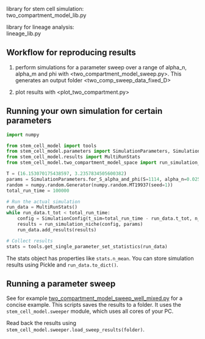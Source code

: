 library for stem cell simulation:  
two_compartment_model_lib.py

library for lineage analysis:  
lineage_lib.py

## Workflow for reproducing results

1. perform simulations for a parameter sweep over a range of alpha_n, alpha_m and phi with <two_compartment_model_sweep.py>. This generates an output folder <two_comp_sweep_data_fixed_D>

2. plot results with <plot_two_compartment.py>

## Running your own simulation for certain parameters

```python
import numpy

from stem_cell_model import tools
from stem_cell_model.parameters import SimulationParameters, SimulationConfig
from stem_cell_model.results import MultiRunStats
from stem_cell_model.two_compartment_model_space import run_simulation_niche

T = (16.153070175438597, 3.2357834505600382)
params = SimulationParameters.for_S_alpha_and_phi(S=1114, alpha_n=0.025, alpha_m=-0.275, phi=1.0, T=T, a=100/T[0])
random = numpy.random.Generator(numpy.random.MT19937(seed=1))
total_run_time = 100000

# Run the actual simulation
run_data = MultiRunStats()
while run_data.t_tot < total_run_time:
    config = SimulationConfig(t_sim=total_run_time - run_data.t_tot, n_max=5*30, random=random)
    results = run_simulation_niche(config, params)
    run_data.add_results(results)

# Collect results
stats = tools.get_single_parameter_set_statistics(run_data)
```
The stats object has properties like `stats.n_mean`. You can store simulation results using Pickle and `run_data.to_dict()`.

## Running a parameter sweep
See for example [two_compartment_model_sweep_well_mixed.py](./two_compartment_model_sweep_well_mixed.py) for a concise example. This scripts saves the results to a folder. It uses the `stem_cell_model.sweeper` module, which uses all cores of your PC.

Read back the results using `stem_cell_model.sweeper.load_sweep_results(folder)`.
